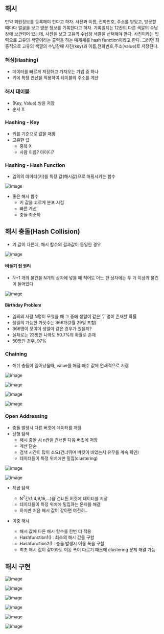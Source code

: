 ## 해시

만약 회원정보를 등록해야 한다고 하자. 사진과 이름, 전화번호, 주소를 받았고, 방문할 때마다 얼굴을 보고 방문 정보를 기록한다고 하자.
기록일지는 12칸의 다른 색깔의 수납장에 보관되어 있는데, 사진을 보고 고유의 수납장 색깔을 선택해야 한다. 사진이라는 입력으로
고유의 색깔이라는 출력을 하는 매개체를 hash function이라고 한다. 그러면 최종적으로 고유의 색깔의 수납장에 사진(key)과 
이름,전화번호,주소(value)로 저장된다. 

### 해싱(Hashing)
- 데이터를 빠르게 저장하고 가져오는 기법 중 하나
- 키에 특정 연산을 적용하여 테이블의 주소를 계산

### 해시 테이블
- (Key, Value) 쌍을 저장
- 순서 X

### Hashing - Key
- 키를 기준으로 값을 매핑
- 고유한 값
  - 중복 X
  - 사람 이름? 아이디?

### Hashing - Hash Function
- 임의의 데이터(키)를 특정 값(해시값)으로 매핑시키는 함수

![image](https://user-images.githubusercontent.com/67304980/138029204-19510833-7c13-433c-b01b-843ce4e7e327.png)

- 좋은 해시 함수
  - 키 값을 고르게 분포 시킴
  - 빠른 계산
  - 충돌 최소화

## 해시 충돌(Hash Collision)
- 키 값이 다른데, 해시 함수의 결과값이 동일한 경우

![image](https://user-images.githubusercontent.com/67304980/138029419-bbbf3216-0db0-4f0a-bc4b-d4a9698a2757.png)

#### 비둘기 집 원리
- N+1 개의 물건을 N개의 상자에 넣을 때 적어도 어느 한 상자에는 두 개 이상의 물건이 들어있다

![image](https://user-images.githubusercontent.com/67304980/138029468-f8c6f8bf-7981-48b2-81ff-46e452a1812a.png)

#### Birthday Problem
- 임의의 사람 N명이 모였을 때 그 중에 생일이 같은 두 명이 존재할 확률
- 생일의 가능한 가짓수는 366개(2월 29일 포함)
- 366명이 모여야 생일이 같은 경우가 있을까?
- 실제로는 23명만 나와도 50.7%의 확률로 존재
- 50명인 경우, 97%

### Chaining
- 해쉬 충돌이 일어났을때, value를 해당 해쉬 값에 연쇄적으로 저장

![image](https://user-images.githubusercontent.com/67304980/138029815-1169e7c2-c76b-46fa-bd5c-57e5f132f2da.png)

![image](https://user-images.githubusercontent.com/67304980/138029831-6e3efd27-a68a-4de3-913c-713bcb06c9e0.png)

![image](https://user-images.githubusercontent.com/67304980/138029851-c88fdc52-1b16-4912-a0b3-6f42d5b88e66.png)

![image](https://user-images.githubusercontent.com/67304980/138029872-e220de13-cbdb-4246-a230-2c43fb875ebd.png)


### Open Addressing
- 충돌 발생시 다른 버킷에 데이터를 저장
- 선형 탐색
  - 해시 충돌 시 n칸을 건너뛴 다음 버킷에 저장
  - 계산 단순
  - 검색 시간이 많이 소요(건너뛰며 버킷이 비었는지 유무를 계속 확인)
  - 데이터들이 특정 위치에만 밀집(clustering)

![image](https://user-images.githubusercontent.com/67304980/138030070-38f56d73-1bce-4eec-a10b-74041e4a2689.png)

![image](https://user-images.githubusercontent.com/67304980/138030083-b1a22d80-ecc3-45bb-a464-6bb78fecae8c.png)

- 제곱 탐색
  - N<sup>2</sup>칸(1,4,9,16,...)을 건너뛴 버킷에 데이터를 저장
  - 데이터들이 특정 위치에 밀집하는 문제를 해결
  - 하지만 처음 해시 값이 같아면 여전히..

- 이중 해시
  - 해시 값에 다른 해시 함수를 한번 더 적용
  - Hashfunction1() : 최초의 해시 값을 구함
  - Hashfunction2() : 충돌 발생시 이동 폭을 구함
  - 최초 해시 값이 같더라도 이동 폭이 다르기 때문에 clustering 문제 해결 가능

## 해시 구현

![image](https://user-images.githubusercontent.com/67304980/138031211-26c08249-90d7-4e72-b539-ec290d4a774b.png)

![image](https://user-images.githubusercontent.com/67304980/138031227-cb732ff9-aa7b-47a4-9a8d-51f275e068d4.png)

![image](https://user-images.githubusercontent.com/67304980/138031246-cd095283-a77e-48dc-bfb8-9d6ba49aa24c.png)

![image](https://user-images.githubusercontent.com/67304980/138031267-8671772f-affb-4516-9bf4-7461246fa097.png)

![image](https://user-images.githubusercontent.com/67304980/138031278-272bf0be-70d4-428c-889b-082331c41dc2.png)

![image](https://user-images.githubusercontent.com/67304980/138031290-9dd2c3c2-d190-4639-8c32-d78c73b634b0.png)










